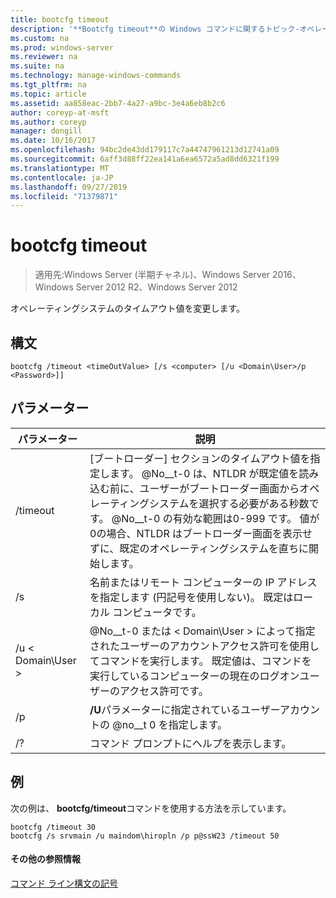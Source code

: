 ```yaml
---
title: bootcfg timeout
description: '**Bootcfg timeout**の Windows コマンドに関するトピック-オペレーティングシステムのタイムアウト値を変更します。'
ms.custom: na
ms.prod: windows-server
ms.reviewer: na
ms.suite: na
ms.technology: manage-windows-commands
ms.tgt_pltfrm: na
ms.topic: article
ms.assetid: aa858eac-2bb7-4a27-a9bc-3e4a6eb8b2c6
author: coreyp-at-msft
ms.author: coreyp
manager: dongill
ms.date: 10/16/2017
ms.openlocfilehash: 94bc2de43dd179117c7a44747961213d12741a09
ms.sourcegitcommit: 6aff3d88ff22ea141a6ea6572a5ad8dd6321f199
ms.translationtype: MT
ms.contentlocale: ja-JP
ms.lasthandoff: 09/27/2019
ms.locfileid: "71379871"
---
```

# <a name="bootcfg-timeout"></a>bootcfg timeout

>適用先:Windows Server (半期チャネル)、Windows Server 2016、Windows Server 2012 R2、Windows Server 2012

オペレーティングシステムのタイムアウト値を変更します。

## <a name="syntax"></a>構文
```
bootcfg /timeout <timeOutValue> [/s <computer> [/u <Domain\User>/p <Password>]]
```
## <a name="parameters"></a>パラメーター

|        パラメーター        |                                                                                                                                                                                  説明                                                                                                                                                                                   |
|-------------------------|--------------------------------------------------------------------------------------------------------------------------------------------------------------------------------------------------------------------------------------------------------------------------------------------------------------------------------------------------------------------------------|
| /timeout <timeOutValue> | [ブートローダー] セクションのタイムアウト値を指定します。 @No__t-0 は、NTLDR が既定値を読み込む前に、ユーザーがブートローダー画面からオペレーティングシステムを選択する必要がある秒数です。 @No__t-0 の有効な範囲は0-999 です。 値が0の場合、NTLDR はブートローダー画面を表示せずに、既定のオペレーティングシステムを直ちに開始します。 |
|      /s <computer>      |                                                                                                                               名前またはリモート コンピューターの IP アドレスを指定します (円記号を使用しない)。 既定はローカル コンピュータです。                                                                                                                               |
|    /u < Domain\User >     |                                                                                       @No__t-0 または < Domain\User > によって指定されたユーザーのアカウントアクセス許可を使用してコマンドを実行します。 既定値は、コマンドを実行しているコンピューターの現在のログオンユーザーのアクセス許可です。                                                                                        |
|      /p <Password>      |                                                                                                                                            **/U**パラメーターに指定されているユーザーアカウントの @no__t 0 を指定します。                                                                                                                                             |
|           /?            |                                                                                                                                                                      コマンド プロンプトにヘルプを表示します。                                                                                                                                                                      |

## <a name="BKMK_examples"></a>例
次の例は、 **bootcfg/timeout**コマンドを使用する方法を示しています。
```
bootcfg /timeout 30
bootcfg /s srvmain /u maindom\hiropln /p p@ssW23 /timeout 50
```
#### <a name="additional-references"></a>その他の参照情報
[コマンド ライン構文の記号](command-line-syntax-key.md)
